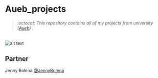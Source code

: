 # Aueb_projects
> ###### :octocat: This repository contains all of my projects from university ([Aueb](https://www.aueb.gr/)) .

![alt text](https://i.imgur.com/9QAthYX.png)

## Partner
Jenny Bolena [@JennyBolena](https://github.com/jennybolena)
